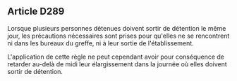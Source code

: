 Article D289
----
Lorsque plusieurs personnes détenues doivent sortir de détention le même jour,
les précautions nécessaires sont prises pour qu'elles ne se rencontrent ni dans
les bureaux du greffe, ni à leur sortie de l'établissement.

L'application de cette règle ne peut cependant avoir pour conséquence de
retarder au-delà de midi leur élargissement dans la journée où elles doivent
sortir de détention.
